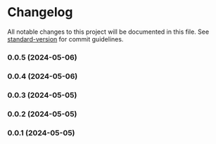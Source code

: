 # Changelog

All notable changes to this project will be documented in this file. See [standard-version](https://github.com/conventional-changelog/standard-version) for commit guidelines.

### 0.0.5 (2024-05-06)

### 0.0.4 (2024-05-06)

### 0.0.3 (2024-05-05)

### 0.0.2 (2024-05-05)

### 0.0.1 (2024-05-05)
